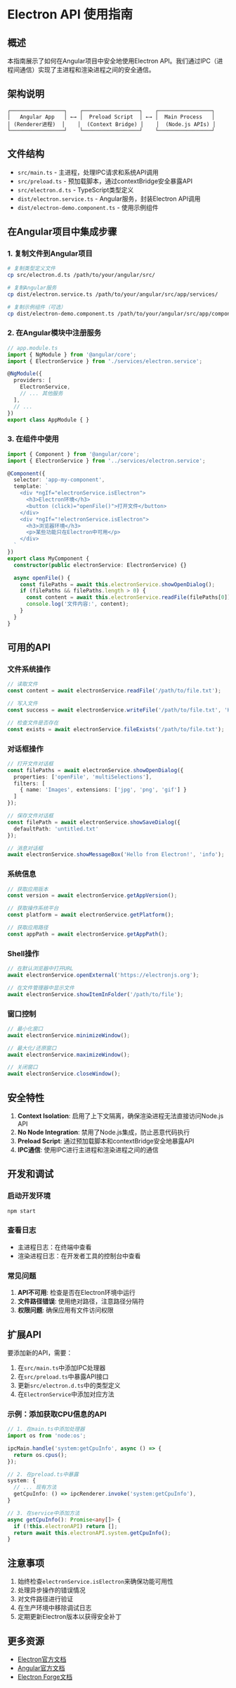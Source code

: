# Electron API 使用指南

## 概述

本指南展示了如何在Angular项目中安全地使用Electron API。我们通过IPC（进程间通信）实现了主进程和渲染进程之间的安全通信。

## 架构说明

```
┌─────────────────┐    ┌──────────────────┐    ┌─────────────────┐
│   Angular App   │ ←→ │  Preload Script  │ ←→ │  Main Process   │
│ (Renderer进程)  │    │  (Context Bridge) │    │  (Node.js APIs) │
└─────────────────┘    └──────────────────┘    └─────────────────┘
```

## 文件结构

- `src/main.ts` - 主进程，处理IPC请求和系统API调用
- `src/preload.ts` - 预加载脚本，通过contextBridge安全暴露API
- `src/electron.d.ts` - TypeScript类型定义
- `dist/electron.service.ts` - Angular服务，封装Electron API调用
- `dist/electron-demo.component.ts` - 使用示例组件

## 在Angular项目中集成步骤

### 1. 复制文件到Angular项目

```bash
# 复制类型定义文件
cp src/electron.d.ts /path/to/your/angular/src/

# 复制Angular服务
cp dist/electron.service.ts /path/to/your/angular/src/app/services/

# 复制示例组件（可选）
cp dist/electron-demo.component.ts /path/to/your/angular/src/app/components/
```

### 2. 在Angular模块中注册服务

```typescript
// app.module.ts
import { NgModule } from '@angular/core';
import { ElectronService } from './services/electron.service';

@NgModule({
  providers: [
    ElectronService,
    // ... 其他服务
  ],
  // ...
})
export class AppModule { }
```

### 3. 在组件中使用

```typescript
import { Component } from '@angular/core';
import { ElectronService } from '../services/electron.service';

@Component({
  selector: 'app-my-component',
  template: `
    <div *ngIf="electronService.isElectron">
      <h3>Electron环境</h3>
      <button (click)="openFile()">打开文件</button>
    </div>
    <div *ngIf="!electronService.isElectron">
      <h3>浏览器环境</h3>
      <p>某些功能只在Electron中可用</p>
    </div>
  `
})
export class MyComponent {
  constructor(public electronService: ElectronService) {}

  async openFile() {
    const filePaths = await this.electronService.showOpenDialog();
    if (filePaths && filePaths.length > 0) {
      const content = await this.electronService.readFile(filePaths[0]);
      console.log('文件内容:', content);
    }
  }
}
```

## 可用的API

### 文件系统操作

```typescript
// 读取文件
const content = await electronService.readFile('/path/to/file.txt');

// 写入文件
const success = await electronService.writeFile('/path/to/file.txt', 'Hello World');

// 检查文件是否存在
const exists = await electronService.fileExists('/path/to/file.txt');
```

### 对话框操作

```typescript
// 打开文件对话框
const filePaths = await electronService.showOpenDialog({
  properties: ['openFile', 'multiSelections'],
  filters: [
    { name: 'Images', extensions: ['jpg', 'png', 'gif'] }
  ]
});

// 保存文件对话框
const filePath = await electronService.showSaveDialog({
  defaultPath: 'untitled.txt'
});

// 消息对话框
await electronService.showMessageBox('Hello from Electron!', 'info');
```

### 系统信息

```typescript
// 获取应用版本
const version = await electronService.getAppVersion();

// 获取操作系统平台
const platform = await electronService.getPlatform();

// 获取应用路径
const appPath = await electronService.getAppPath();
```

### Shell操作

```typescript
// 在默认浏览器中打开URL
await electronService.openExternal('https://electronjs.org');

// 在文件管理器中显示文件
await electronService.showItemInFolder('/path/to/file');
```

### 窗口控制

```typescript
// 最小化窗口
await electronService.minimizeWindow();

// 最大化/还原窗口
await electronService.maximizeWindow();

// 关闭窗口
await electronService.closeWindow();
```

## 安全特性

1. **Context Isolation**: 启用了上下文隔离，确保渲染进程无法直接访问Node.js API
2. **No Node Integration**: 禁用了Node.js集成，防止恶意代码执行
3. **Preload Script**: 通过预加载脚本和contextBridge安全地暴露API
4. **IPC通信**: 使用IPC进行主进程和渲染进程之间的通信

## 开发和调试

### 启动开发环境

```bash
npm start
```

### 查看日志

- 主进程日志：在终端中查看
- 渲染进程日志：在开发者工具的控制台中查看

### 常见问题

1. **API不可用**: 检查是否在Electron环境中运行
2. **文件路径错误**: 使用绝对路径，注意路径分隔符
3. **权限问题**: 确保应用有文件访问权限

## 扩展API

要添加新的API，需要：

1. 在`src/main.ts`中添加IPC处理器
2. 在`src/preload.ts`中暴露API接口
3. 更新`src/electron.d.ts`中的类型定义
4. 在`ElectronService`中添加对应方法

### 示例：添加获取CPU信息的API

```typescript
// 1. 在main.ts中添加处理器
import os from 'node:os';

ipcMain.handle('system:getCpuInfo', async () => {
  return os.cpus();
});

// 2. 在preload.ts中暴露
system: {
  // ... 现有方法
  getCpuInfo: () => ipcRenderer.invoke('system:getCpuInfo'),
}

// 3. 在service中添加方法
async getCpuInfo(): Promise<any[]> {
  if (!this.electronAPI) return [];
  return await this.electronAPI.system.getCpuInfo();
}
```

## 注意事项

1. 始终检查`electronService.isElectron`来确保功能可用性
2. 处理异步操作的错误情况
3. 对文件路径进行验证
4. 在生产环境中移除调试日志
5. 定期更新Electron版本以获得安全补丁

## 更多资源

- [Electron官方文档](https://www.electronjs.org/docs)
- [Angular官方文档](https://angular.io/docs)
- [Electron Forge文档](https://www.electronforge.io/)